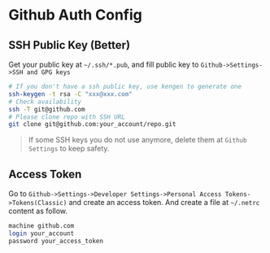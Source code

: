 # Github Auth Config

## SSH Public Key (Better)

Get your public key at `~/.ssh/*.pub`, and fill public key to `Github->Settings->SSH and GPG keys`
```Bash
# If you don't have a ssh public key, use kengen to generate one
ssh-keygen -t rsa -C "xxx@xxx.com"
# Check availability
ssh -T git@github.com
# Please clone repo with SSH URL
git clone git@github.com:your_account/repo.git
```
> If some SSH keys you do not use anymore, delete them at `Github Settings` to keep safety. 

## Access Token

Go to `Github->Settings->Developer Settings->Personal Access Tokens->Tokens(Classic)` and create an access token. And create a file at `~/.netrc` content as follow.

```Bash
machine github.com
login your_account
password your_access_token
```